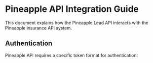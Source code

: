# Pineapple API Integration Guide

This document explains how the Pineapple Lead API interacts with the Pineapple insurance API system.

## Authentication

Pineapple API requires a specific token format for authentication:
